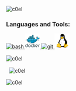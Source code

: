 <p align="left"> 
  <img src="https://komarev.com/ghpvc/?username=c0el&label=Profile%20views&color=0e75b6&style=flat" alt="c0el" /> 
</p>
<h3 align="left">Languages and Tools:</h3>
<p align="left"> 
  <a href="https://www.gnu.org/software/bash/" target="_blank" rel="noreferrer"> 
    <img src="https://www.vectorlogo.zone/logos/gnu_bash/gnu_bash-icon.svg" alt="bash" width="40" height="40"/> 
  </a> 
  <a href="https://www.docker.com/" target="_blank" rel="noreferrer"> 
    <img src="https://raw.githubusercontent.com/devicons/devicon/master/icons/docker/docker-original-wordmark.svg" alt="docker" width="40" height="40"/> 
  </a> 
  <a href="https://git-scm.com/" target="_blank" rel="noreferrer"> 
    <img src="https://www.vectorlogo.zone/logos/git-scm/git-scm-icon.svg" alt="git" width="40" height="40"/> 
  </a> 
  <a href="https://www.linux.org/" target="_blank" rel="noreferrer"> 
    <img src="https://raw.githubusercontent.com/devicons/devicon/master/icons/linux/linux-original.svg" alt="linux" width="40" height="40"/> 
  </a> 
</p>

<p>
  <img align="center" src="https://github-readme-stats.vercel.app/api/top-langs?username=c0el&show_icons=true&locale=en&layout=compact" alt="c0el" />
</p>

<p>&nbsp;
  <img align="center" src="https://github-readme-stats.vercel.app/api?username=c0el&show_icons=true&locale=en" alt="c0el" />
</p>

<p>
  <img align="center" src="https://github-readme-streak-stats.herokuapp.com/?user=c0el&" alt="c0el" />
</p>
